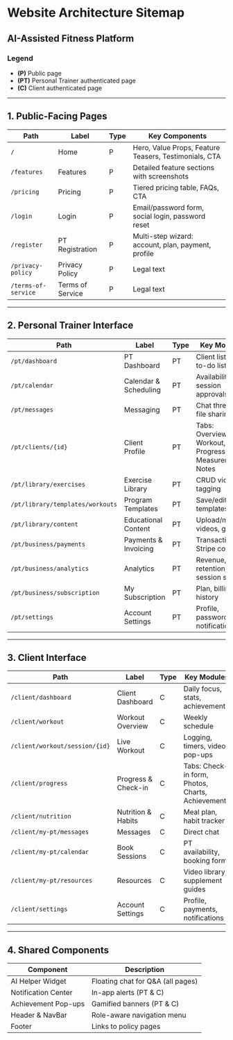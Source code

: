 # Website Architecture Sitemap
## AI-Assisted Fitness Platform

### Legend
- **(P)** Public page
- **(PT)** Personal Trainer authenticated page
- **(C)** Client authenticated page

---
## 1. Public-Facing Pages
| Path | Label | Type | Key Components |
|------|-------|------|---------------|
| `/` | Home | P | Hero, Value Props, Feature Teasers, Testimonials, CTA |
| `/features` | Features | P | Detailed feature sections with screenshots |
| `/pricing` | Pricing | P | Tiered pricing table, FAQs, CTA |
| `/login` | Login | P | Email/password form, social login, password reset |
| `/register` | PT Registration | P | Multi-step wizard: account, plan, payment, profile |
| `/privacy-policy` | Privacy Policy | P | Legal text |
| `/terms-of-service` | Terms of Service | P | Legal text |

---
## 2. Personal Trainer Interface
| Path | Label | Type | Key Modules |
|------|-------|------|-------------|
| `/pt/dashboard` | PT Dashboard | PT | Client list, KPIs, to-do list |
| `/pt/calendar` | Calendar & Scheduling | PT | Availability, session approvals |
| `/pt/messages` | Messaging | PT | Chat threads, file sharing |
| `/pt/clients/{id}` | Client Profile | PT | Tabs: Overview, Workout, Meal, Progress, Measurements, Notes |
| `/pt/library/exercises` | Exercise Library | PT | CRUD videos, tagging |
| `/pt/library/templates/workouts` | Program Templates | PT | Save/edit templates |
| `/pt/library/content` | Educational Content | PT | Upload/manage videos, guides |
| `/pt/business/payments` | Payments & Invoicing | PT | Transactions, Stripe connect |
| `/pt/business/analytics` | Analytics | PT | Revenue, retention, session stats |
| `/pt/business/subscription` | My Subscription | PT | Plan, billing history |
| `/pt/settings` | Account Settings | PT | Profile, password, notifications |

---
## 3. Client Interface
| Path | Label | Type | Key Modules |
|------|-------|------|-------------|
| `/client/dashboard` | Client Dashboard | C | Daily focus, stats, achievements |
| `/client/workout` | Workout Overview | C | Weekly schedule |
| `/client/workout/session/{id}` | Live Workout | C | Logging, timers, video pop-ups |
| `/client/progress` | Progress & Check-in | C | Tabs: Check-in form, Photos, Charts, Achievements |
| `/client/nutrition` | Nutrition & Habits | C | Meal plan, habit tracker |
| `/client/my-pt/messages` | Messages | C | Direct chat |
| `/client/my-pt/calendar` | Book Sessions | C | PT availability, booking form |
| `/client/my-pt/resources` | Resources | C | Video library, supplement guides |
| `/client/settings` | Account Settings | C | Profile, payments, notifications |

---
## 4. Shared Components
| Component | Description |
|-----------|-------------|
| AI Helper Widget | Floating chat for Q&A (all pages) |
| Notification Center | In-app alerts (PT & C) |
| Achievement Pop-ups | Gamified banners (PT & C) |
| Header & NavBar | Role-aware navigation menu |
| Footer | Links to policy pages |
